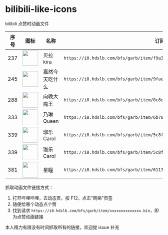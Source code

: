 # bilibili-like-icons
bilibili 点赞时动画文件

| 序号 | 图标 | 名称 | 订阅URL |
| -- | -- | -- | -- |
| 237 | <img src="http://i0.hdslb.com/bfs/emote/b2d7684917874368bab2285038701f3633e9d095.png" width="50" /> | 贝拉kira | `https://i0.hdslb.com/bfs/garb/item/f9a3f4aadb1cf268fc411c7b4cc99d07df3e778a.bin` |
| 245 | <img src="http://i0.hdslb.com/bfs/emote/b29f3f08a7edf548b1a92a6f668f4a14aab15295.png" width="50" /> | 嘉然今天吃什么 | `https://i0.hdslb.com/bfs/garb/item/9fae5a001015cfe99949ee0a1a70f21f00d0c206.bin` |
| 288 | <img src="http://i0.hdslb.com/bfs/emote/9ab1eb7cc52dea2dbd49cafdb801075cbaa0afc3.png" width="50" /> | 向晚大魔王 | `https://i0.hdslb.com/bfs/garb/item/0c8e72f4810842303ca1ab4cac165c737a1cf104.bin` |
| 333 | <img src="http://i0.hdslb.com/bfs/emote/92542fbb7482e415b36edde10580d26853c6774f.png" width="50" /> | 乃琳Queen | `https://i0.hdslb.com/bfs/garb/item/6b78a5ed732b985f0aebde5e9d1a53d8562d0c80.bin` |
| 339 | <img src="http://i0.hdslb.com/bfs/emote/de2055a01ecc5059290e72f9b4ab4b76e71611dc.png" width="50" /> | 珈乐Carol | `https://i0.hdslb.com/bfs/garb/item/5c8f8e8bab18149915c3804b8c12044232a40103.bin` |
| 339 | <img src="http://i0.hdslb.com/bfs/emote/de2055a01ecc5059290e72f9b4ab4b76e71611dc.png" width="50" /> | 珈乐Carol | `https://i0.hdslb.com/bfs/garb/item/5c8f8e8bab18149915c3804b8c12044232a40103.bin` |
| 381 | <img src="http://i0.hdslb.com/bfs/emote/21e18957e8cefe71c9693cfc0fcbfbfda3d5bd79.png" width="50" /> | 星瞳 | `https://i0.hdslb.com/bfs/garb/item/6117e0e4de80ba874dcd07ca798b2e78b5197421.bin` |

抓取动画文件链接方式：

1. 打开哔哩哔哩，去动态页，按 F12，点击"网络"页签
2. 随便给哪个动态点个赞
3. 找到请求 `https://i0.hdslb.com/bfs/garb/item/xxxxxxxxxxxxxx.bin`，即为点赞动画链接

本人精力有限没有时间抓取所有的链接，欢迎提 issue 补充
